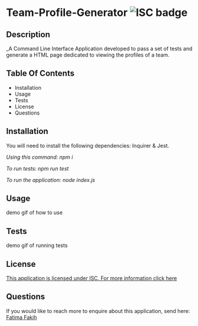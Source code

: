 # Team-Profile-Generator <img src="https://img.shields.io/badge/License-ISC-%232C64B4" alt="ISC badge">

## Description
_A Command Line Interface Application developed to pass a set of tests and generate a HTML page dedicated to viewing the profiles of a team.

## Table Of Contents
- Installation
- Usage
- Tests
- License 
- Questions

## Installation
You will need to install the following dependencies: Inquirer & Jest.

_Using this command: npm i_

_To run tests: npm run test_

_To run the application: node index.js_

## Usage
demo gif of how to use

## Tests
demo gif of running tests

## License
[This application is licensed under ISC. For more information click here](https://opensource.org/licenses/ISC)

## Questions

If you would like to reach more to enquire about this application, send here: 
<a href="mailto: fatima.fakih@hotmail.com.au">Fatima Fakih</a>


